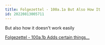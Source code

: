 ```yaml
---
title: Folgezettel - 100a.1a But Also How It
id: 20220813005711
---
```

But also how it doesn't work easily

[Folgezettel - 100a.1b Adds certain things...]([[20220813005719]])